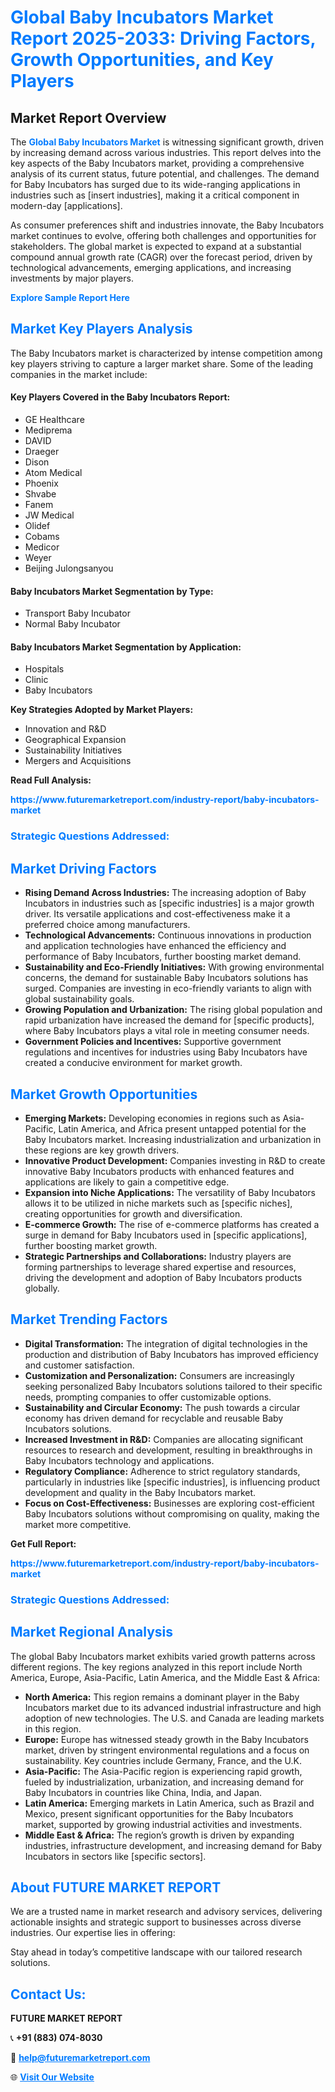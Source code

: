 <h1 style="color: #007BFF;">Global Baby Incubators Market Report 2025-2033: Driving Factors, Growth Opportunities, and Key Players</h1>

<section id="overview">
<h2>Market Report Overview</h2>
<p>The <a href="https://www.futuremarketreport.com/industry-report/baby-incubators-market" style="color: #007BFF; text-decoration: none;"><strong>Global Baby Incubators Market</strong></a> is witnessing significant growth, driven by increasing demand across various industries. This report delves into the key aspects of the Baby Incubators market, providing a comprehensive analysis of its current status, future potential, and challenges. The demand for Baby Incubators has surged due to its wide-ranging applications in industries such as [insert industries], making it a critical component in modern-day [applications].</p>
<p>As consumer preferences shift and industries innovate, the Baby Incubators market continues to evolve, offering both challenges and opportunities for stakeholders. The global market is expected to expand at a substantial compound annual growth rate (CAGR) over the forecast period, driven by technological advancements, emerging applications, and increasing investments by major players.</p>
</section>

<section id="overview">
<p><a href="https://www.futuremarketreport.com/request-sample/reportId=122920" style="color: #007BFF; text-decoration: none;"><strong>Explore Sample Report Here</strong></a></p>
</section>

<section id="key-players">
<h2 style="color: #007BFF;">Market Key Players Analysis</h2>
<p>The Baby Incubators market is characterized by intense competition among key players striving to capture a larger market share. Some of the leading companies in the market include:</p>
<h4>Key Players Covered in the Baby Incubators Report:</h4>
<ul><li>GE Healthcare</li><li>Mediprema</li><li>DAVID</li><li>Draeger</li><li>Dison</li><li>Atom Medical</li><li>Phoenix</li><li>Shvabe</li><li>Fanem</li><li>JW Medical</li><li>Olidef</li><li>Cobams</li><li>Medicor</li><li>Weyer</li><li>Beijing Julongsanyou</li></ul>
<h4>Baby Incubators Market Segmentation by Type:</h4>
<ul><li>Transport Baby Incubator</li><li>Normal Baby Incubator</li></ul>

<h4>Baby Incubators Market Segmentation by Application:</h4>
<ul><li>Hospitals</li><li>Clinic</li><li>Baby Incubators</li></ul>
<p><strong>Key Strategies Adopted by Market Players:</strong></p>
<ul>
<li>Innovation and R&D</li>
<li>Geographical Expansion</li>
<li>Sustainability Initiatives</li>
<li>Mergers and Acquisitions</li>
</ul>
</section>

<section>
<p><strong>Read Full Analysis: </strong></p><a href="https://www.futuremarketreport.com/industry-report/baby-incubators-market" style="color: #007BFF; text-decoration: none;"><strong>https://www.futuremarketreport.com/industry-report/baby-incubators-market</strong></a>
<h3 style="color: #007BFF;">Strategic Questions Addressed:</h3>
</section>

<section id="driving-factors">
<h2 style="color: #007BFF;">Market Driving Factors</h2>
<ul>
<li><strong>Rising Demand Across Industries:</strong> The increasing adoption of Baby Incubators in industries such as [specific industries] is a major growth driver. Its versatile applications and cost-effectiveness make it a preferred choice among manufacturers.</li>
<li><strong>Technological Advancements:</strong> Continuous innovations in production and application technologies have enhanced the efficiency and performance of Baby Incubators, further boosting market demand.</li>
<li><strong>Sustainability and Eco-Friendly Initiatives:</strong> With growing environmental concerns, the demand for sustainable Baby Incubators solutions has surged. Companies are investing in eco-friendly variants to align with global sustainability goals.</li>
<li><strong>Growing Population and Urbanization:</strong> The rising global population and rapid urbanization have increased the demand for [specific products], where Baby Incubators plays a vital role in meeting consumer needs.</li>
<li><strong>Government Policies and Incentives:</strong> Supportive government regulations and incentives for industries using Baby Incubators have created a conducive environment for market growth.</li>
</ul>
</section>

<section id="growth-opportunities">
<h2 style="color: #007BFF;">Market Growth Opportunities</h2>
<ul>
<li><strong>Emerging Markets:</strong> Developing economies in regions such as Asia-Pacific, Latin America, and Africa present untapped potential for the Baby Incubators market. Increasing industrialization and urbanization in these regions are key growth drivers.</li>
<li><strong>Innovative Product Development:</strong> Companies investing in R&D to create innovative Baby Incubators products with enhanced features and applications are likely to gain a competitive edge.</li>
<li><strong>Expansion into Niche Applications:</strong> The versatility of Baby Incubators allows it to be utilized in niche markets such as [specific niches], creating opportunities for growth and diversification.</li>
<li><strong>E-commerce Growth:</strong> The rise of e-commerce platforms has created a surge in demand for Baby Incubators used in [specific applications], further boosting market growth.</li>
<li><strong>Strategic Partnerships and Collaborations:</strong> Industry players are forming partnerships to leverage shared expertise and resources, driving the development and adoption of Baby Incubators products globally.</li>
</ul>
</section>

<section id="trending-factors">
<h2 style="color: #007BFF;">Market Trending Factors</h2>
<ul>
<li><strong>Digital Transformation:</strong> The integration of digital technologies in the production and distribution of Baby Incubators has improved efficiency and customer satisfaction.</li>
<li><strong>Customization and Personalization:</strong> Consumers are increasingly seeking personalized Baby Incubators solutions tailored to their specific needs, prompting companies to offer customizable options.</li>
<li><strong>Sustainability and Circular Economy:</strong> The push towards a circular economy has driven demand for recyclable and reusable Baby Incubators solutions.</li>
<li><strong>Increased Investment in R&D:</strong> Companies are allocating significant resources to research and development, resulting in breakthroughs in Baby Incubators technology and applications.</li>
<li><strong>Regulatory Compliance:</strong> Adherence to strict regulatory standards, particularly in industries like [specific industries], is influencing product development and quality in the Baby Incubators market.</li>
<li><strong>Focus on Cost-Effectiveness:</strong> Businesses are exploring cost-efficient Baby Incubators solutions without compromising on quality, making the market more competitive.</li>
</ul>
</section>

<section>
<p><strong>Get Full Report: </strong></p><a href="https://www.futuremarketreport.com/industry-report/baby-incubators-market" style="color: #007BFF; text-decoration: none;"><strong>https://www.futuremarketreport.com/industry-report/baby-incubators-market</strong></a>
<h3 style="color: #007BFF;">Strategic Questions Addressed:</h3>
</section>


<section id="regional-analysis">
<h2 style="color: #007BFF;">Market Regional Analysis</h2>
<p>The global Baby Incubators market exhibits varied growth patterns across different regions. The key regions analyzed in this report include North America, Europe, Asia-Pacific, Latin America, and the Middle East & Africa:</p>
<ul>
<li><strong>North America:</strong> This region remains a dominant player in the Baby Incubators market due to its advanced industrial infrastructure and high adoption of new technologies. The U.S. and Canada are leading markets in this region.</li>
<li><strong>Europe:</strong> Europe has witnessed steady growth in the Baby Incubators market, driven by stringent environmental regulations and a focus on sustainability. Key countries include Germany, France, and the U.K.</li>
<li><strong>Asia-Pacific:</strong> The Asia-Pacific region is experiencing rapid growth, fueled by industrialization, urbanization, and increasing demand for Baby Incubators in countries like China, India, and Japan.</li>
<li><strong>Latin America:</strong> Emerging markets in Latin America, such as Brazil and Mexico, present significant opportunities for the Baby Incubators market, supported by growing industrial activities and investments.</li>
<li><strong>Middle East & Africa:</strong> The region’s growth is driven by expanding industries, infrastructure development, and increasing demand for Baby Incubators in sectors like [specific sectors].</li>
</ul>
</section>

<footer>
<h2 style="color: #007BFF;">About FUTURE MARKET REPORT</h2>
<p>We are a trusted name in market research and advisory services, delivering actionable insights and strategic support to businesses across diverse industries. Our expertise lies in offering:</p>

<p>Stay ahead in today’s competitive landscape with our tailored research solutions.</p>

<h2 style="color: #007BFF;">Contact Us:</h2>
<p><strong>FUTURE MARKET REPORT</strong></p>
<p>📞 <strong>+91 (883) 074-8030</strong></p>
<p>📧 <strong><a href="mailto:help@futuremarketreport.com" style="color: #007BFF;">help@futuremarketreport.com</a></strong></p>
<p>🌐 <strong><a href="https://www.futuremarketreport.com/" style="color: #007BFF;">Visit Our Website</a></strong></p>
</footer>